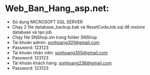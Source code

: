 # Web_Ban_Hang_asp.net:
+ Sử dụng MICROSOFT SQL SERVER
+ Chạy 2 file database_backup.bak và ResetCodeJob.sql để restore database và tạo job
+ Chạy file SNShop.sln trong folder SNShop
+ Tài khoản admin: sonhoang301@gmail.com 
+ Password: 123123
+ Tài khoản nhân viên: sonhoang305@gmail.com 
+ Password: 123123
+ Tài khoản khách hàng: sonhoang236@gmail.com 
+ Password: 123123
